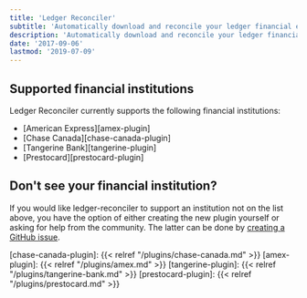 ```yaml
---
title: 'Ledger Reconciler'
subtitle: 'Automatically download and reconcile your ledger financial entries'
description: 'Automatically download and reconcile your ledger financial entries'
date: '2017-09-06'
lastmod: '2019-07-09'
---
```


<h2 class="content-subhead">Supported financial institutions</h2>

Ledger Reconciler currently supports the following financial institutions:

- [American Express][amex-plugin]
- [Chase Canada][chase-canada-plugin]
- [Tangerine Bank][tangerine-plugin]
- [Prestocard][prestocard-plugin]


<h2 class="content-subhead">Don't see your financial institution?</h2>

If you would like ledger-reconciler to support an institution not on the list
above, you have the option of either creating the new plugin yourself or asking
for help from the community. The latter can be done by [creating a GitHub
issue][ledger-reconciler-issues].


[ledger-reconciler-issues]: https://github.com/marvinpinto/ledger-reconciler/issues
[chase-canada-plugin]: {{< relref "/plugins/chase-canada.md" >}}
[amex-plugin]: {{< relref "/plugins/amex.md" >}}
[tangerine-plugin]: {{< relref "/plugins/tangerine-bank.md" >}}
[prestocard-plugin]: {{< relref "/plugins/prestocard.md" >}}
